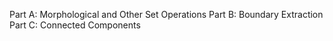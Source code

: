 Part A: Morphological and Other Set Operations
Part B: Boundary Extraction
Part C: Connected Components
